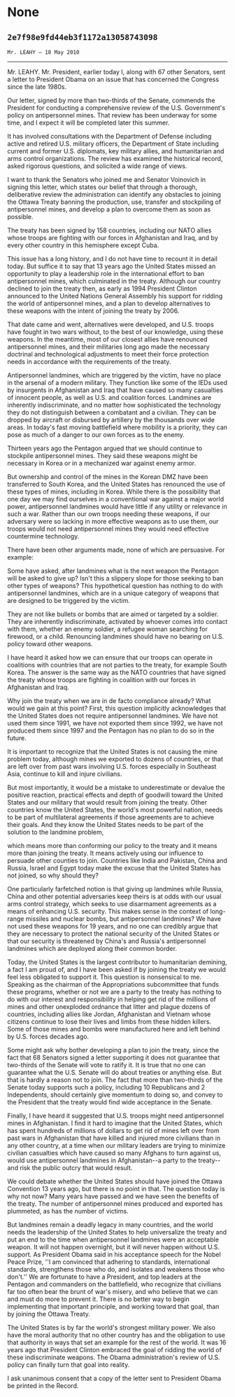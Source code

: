 # None
## `2e7f98e9fd44eb3f1172a13058743098`
`Mr. LEAHY — 18 May 2010`

---


Mr. LEAHY. Mr. President, earlier today I, along with 67 other 
Senators, sent a letter to President Obama on an issue that has 
concerned the Congress since the late 1980s.

Our letter, signed by more than two-thirds of the Senate, commends 
the President for conducting a comprehensive review of the U.S. 
Government's policy on antipersonnel mines. That review has been 
underway for some time, and I expect it will be completed later this 
summer.

It has involved consultations with the Department of Defense 
including active and retired U.S. military officers, the Department of 
State including current and former U.S. diplomats, key military allies, 
and humanitarian and arms control organizations. The review has 
examined the historical record, asked rigorous questions, and solicited 
a wide range of views.

I want to thank the Senators who joined me and Senator Voinovich in 
signing this letter, which states our belief that through a thorough, 
deliberative review the administration can identify any obstacles to 
joining the Ottawa Treaty banning the production, use, transfer and 
stockpiling of antipersonnel mines, and develop a plan to overcome them 
as soon as possible.

The treaty has been signed by 158 countries, including our NATO 
allies whose troops are fighting with our forces in Afghanistan and 
Iraq, and by every other country in this hemisphere except Cuba.

This issue has a long history, and I do not have time to recount it 
in detail today. But suffice it to say that 13 years ago the United 
States missed an opportunity to play a leadership role in the 
international effort to ban antipersonnel mines, which culminated in 
the treaty. Although our country declined to join the treaty then, as 
early as 1994 President Clinton announced to the United Nations General 
Assembly his support for ridding the world of antipersonnel mines, and 
a plan to develop alternatives to these weapons with the intent of 
joining the treaty by 2006.

That date came and went, alternatives were developed, and U.S. troops 
have fought in two wars without, to the best of our knowledge, using 
these weapons. In the meantime, most of our closest allies have 
renounced antipersonnel mines, and their militaries long ago made the 
necessary doctrinal and technological adjustments to meet their force 
protection needs in accordance with the requirements of the treaty.

Antipersonnel landmines, which are triggered by the victim, have no 
place in the arsenal of a modern military. They function like some of 
the IEDs used by insurgents in Afghanistan and Iraq that have caused so 
many casualties of innocent people, as well as U.S. and coalition 
forces. Landmines are inherently indiscriminate, and no matter how 
sophisticated the technology they do not distinguish between a 
combatant and a civilian. They can be dropped by aircraft or disbursed 
by artillery by the thousands over wide areas. In today's fast moving 
battlefield where mobility is a priority, they can pose as much of a 
danger to our own forces as to the enemy.

Thirteen years ago the Pentagon argued that we should continue to 
stockpile antipersonnel mines. They said these weapons might be 
necessary in Korea or in a mechanized war against enemy armor.

But ownership and control of the mines in the Korean DMZ have been 
transferred to South Korea, and the United States has renounced the use 
of these types of mines, including in Korea. While there is the 
possibility that one day we may find ourselves in a conventional war 
against a major world power, antipersonnel landmines would have little 
if any utility or relevance in such a war. Rather than our own troops 
needing these weapons, if our adversary were so lacking in more 
effective weapons as to use them, our troops would not need 
antipersonnel mines they would need effective countermine technology.

There have been other arguments made, none of which are persuasive. 
For example:

Some have asked, after landmines what is the next weapon the Pentagon 
will be asked to give up? Isn't this a slippery slope for those seeking 
to ban other types of weapons? This hypothetical question has nothing 
to do with antipersonnel landmines, which are in a unique category of 
weapons that are designed to be triggered by the victim.

They are not like bullets or bombs that are aimed or targeted by a 
soldier. They are inherently indiscriminate, activated by whoever comes 
into contact with them, whether an enemy soldier, a refugee woman 
searching for firewood, or a child. Renouncing landmines should have no 
bearing on U.S. policy toward other weapons.

I have heard it asked how we can ensure that our troops can operate 
in coalitions with countries that are not parties to the treaty, for 
example South Korea. The answer is the same way as the NATO countries 
that have signed the treaty whose troops are fighting in coalition with 
our forces in Afghanistan and Iraq.

Why join the treaty when we are in de facto compliance already? What 
would we gain at this point? First, this question implicitly 
acknowledges that the United States does not require antipersonnel 
landmines. We have not used them since 1991, we have not exported them 
since 1992, we have not produced them since 1997 and the Pentagon has 
no plan to do so in the future.

It is important to recognize that the United States is not causing 
the mine problem today, although mines we exported to dozens of 
countries, or that are left over from past wars involving U.S. forces 
especially in Southeast Asia, continue to kill and injure civilians.

But most importantly, it would be a mistake to underestimate or 
devalue the positive reaction, practical effects and depth of goodwill 
toward the United States and our military that would result from 
joining the treaty. Other countries know the United States, the world's 
most powerful nation, needs to be part of multilateral agreements if 
those agreements are to achieve their goals. And they know the United 
States needs to be part of the solution to the landmine problem,


which means more than conforming our policy to the treaty and it means 
more than joining the treaty. It means actively using our influence to 
persuade other counties to join. Countries like India and Pakistan, 
China and Russia, Israel and Egypt today make the excuse that the 
United States has not joined, so why should they?

One particularly farfetched notion is that giving up landmines while 
Russia, China and other potential adversaries keep theirs is at odds 
with our usual arms control strategy, which seeks to use disarmament 
agreements as a means of enhancing U.S. security. This makes sense in 
the context of long-range missiles and nuclear bombs, but antipersonnel 
landmines? We have not used these weapons for 19 years, and no one can 
credibly argue that they are necessary to protect the national security 
of the United States or that our security is threatened by China's and 
Russia's antipersonnel landmines which are deployed along their common 
border.

Today, the United States is the largest contributor to humanitarian 
demining, a fact I am proud of, and I have been asked if by joining the 
treaty we would feel less obligated to support it. This question is 
nonsensical to me. Speaking as the chairman of the Appropriations 
subcommittee that funds these programs, whether or not we are a party 
to the treaty has nothing to do with our interest and responsibility in 
helping get rid of the millions of mines and other unexploded ordnance 
that litter and plague dozens of countries, including allies like 
Jordan, Afghanistan and Vietnam whose citizens continue to lose their 
lives and limbs from these hidden killers. Some of those mines and 
bombs were manufactured here and left behind by U.S. forces decades 
ago.

Some might ask why bother developing a plan to join the treaty, since 
the fact that 68 Senators signed a letter supporting it does not 
guarantee that two-thirds of the Senate will vote to ratify it. It is 
true that no one can guarantee what the U.S. Senate will do about 
treaties or anything else. But that is hardly a reason not to join. The 
fact that more than two-thirds of the Senate today supports such a 
policy, including 10 Republicans and 2 Independents, should certainly 
give momentum to doing so, and convey to the President that the treaty 
would find wide acceptance in the Senate.

Finally, I have heard it suggested that U.S. troops might need 
antipersonnel mines in Afghanistan. I find it hard to imagine that the 
United States, which has spent hundreds of millions of dollars to get 
rid of mines left over from past wars in Afghanistan that have killed 
and injured more civilians than in any other country, at a time when 
our military leaders are trying to minimize civilian casualties which 
have caused so many Afghans to turn against us, would use antipersonnel 
landmines in Afghanistan--a party to the treaty--and risk the public 
outcry that would result.

We could debate whether the United States should have joined the 
Ottawa Convention 13 years ago, but there is no point in that. The 
question today is why not now? Many years have passed and we have seen 
the benefits of the treaty. The number of antipersonnel mines produced 
and exported has plummeted, as has the number of victims.

But landmines remain a deadly legacy in many countries, and the world 
needs the leadership of the United States to help universalize the 
treaty and put an end to the time when antipersonnel landmines were an 
acceptable weapon. It will not happen overnight, but it will never 
happen without U.S. support. As President Obama said in his acceptance 
speech for the Nobel Peace Prize, ''I am convinced that adhering to 
standards, international standards, strengthens those who do, and 
isolates and weakens those who don't.'' We are fortunate to have a 
President, and top leaders at the Pentagon and commanders on the 
battlefield, who recognize that civilians far too often bear the brunt 
of war's misery, and who believe that we can and must do more to 
prevent it. There is no better way to begin implementing that important 
principle, and working toward that goal, than by joining the Ottawa 
Treaty.

The United States is by far the world's strongest military power. We 
also have the moral authority that no other country has and the 
obligation to use that authority in ways that set an example for the 
rest of the world. It was 16 years ago that President Clinton embraced 
the goal of ridding the world of these indiscriminate weapons. The 
Obama administration's review of U.S. policy can finally turn that goal 
into reality.

I ask unanimous consent that a copy of the letter sent to President 
Obama be printed in the Record.